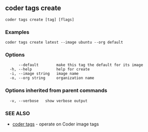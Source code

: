 ## coder tags create



```
coder tags create [tag] [flags]
```

### Examples

```
coder tags create latest --image ubuntu --org default
```

### Options

```
      --default        make this tag the default for its image
  -h, --help           help for create
  -i, --image string   image name
  -o, --org string     organization name
```

### Options inherited from parent commands

```
  -v, --verbose   show verbose output
```

### SEE ALSO

* [coder tags](coder_tags.md)	 - operate on Coder image tags

